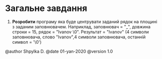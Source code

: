 # Загальне завдання

1. **Розробити** програму яка буде центрувати заданий рядок на площині з заданим заповнювачем. Наприклад, заповнювач = "_", довжина строки = 15, рядок = "Ivanov \0". Результат = "Ivanov" (4 символи заповнювача, слово "Ivanov",4 символи заповнювача, останній символ = '\0')

@author Shpylka D.
@date 01-yan-2020
@version 1.0

